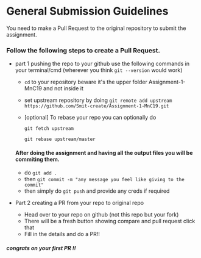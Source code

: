 # General Submission Guidelines

You need to make a Pull Request to the original repository to submit the assignment.

### Follow the following steps to create a Pull Request.

* part 1 pushing the repo to your github
   use the following commands in your terminal/cmd (wherever you think `git --version` would work)
   * `cd` to your repository beware it's the upper folder Assignment-1-MnC19 and not inside it
   * set upstream repository by doing `git remote add upstream https://github.com/Smit-create/Assignment-1-MnC19.git`
   * [optional] To rebase your repo you can optionally do 
   
      `git fetch upstream` 
      
      `git rebase upstream/master`
   
   #### After doing the assignment and having all the output files you will be commiting them.
   * do `git add .`
   * then `git commit -m "any message you feel like giving to the commit" `
   * then simply do `git push` and provide any creds if required
   
* Part 2 creating a PR from your repo to original repo
    * Head over to your repo on github (not this repo but your fork)
    * There will be a fresh button showing compare and pull request click that
    * Fill in the details and do a PR!!
    
##### congrats on your first PR !!
